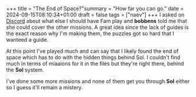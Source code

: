 +++
title = "The End of Space?"summary = "How far you can go."
date = 2024-09-15T08:10:34+01:00
draft = false
tags = ["naev"]
+++
I asked on [Discord](https://discord.com/) about what else I should have Fam play and **bobbens** told me that she could cover the other missions. A great idea since the lack of guides is the exact reason why I'm making them, the puzzles got so hard that I wanteed a guide.

At this point I've played much and can say that I likely found the end of space which has to do with the hidden things behind Sol. I couldn't find much in terms of miaaions for it in the files but they're right there, behind the **Sol** system.

I've done some more missions and none of them get you through **Sol** either so I guess it'll remain a mistery.
